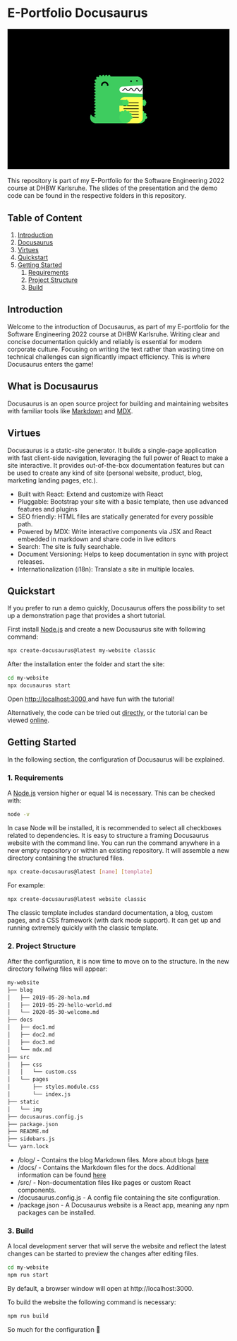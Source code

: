 # E-Portfolio Docusaurus
![Docusaurus](/Images/docusaurus-dark-background.png?raw=true "Docusaurus")

This repository is part of my E-Portfolio for the Software Engineering 2022 course at DHBW Karlsruhe. The slides of the presentation and the demo code can be found in the respective folders in this repository.

## Table of Content

1.  [Introduction](#introduction)
2.  [Docusaurus](#docusaurus)
3.  [Virtues](#virtues) 
3.  [Quickstart](#quick)    
4.  [Getting Started](#getting) 
    1. [Requirements](#req)
    2. [Project Structure](#structure)
    3. [Build](#build)

<a name="introduction"></a>

## Introduction
Welcome to the introduction of Docusaurus, as part of my E-portfolio for the Software Engineering 2022 course at DHBW Karlsruhe. Writing clear and concise documentation quickly and reliably is essential for modern corporate culture. Focusing on writing the text rather than wasting time on technical challenges can significantly impact efficiency. This is where Docusaurus enters the game! 


<a name="docusaurus"></a>

## What is Docusaurus
Docusaurus is an open source project for building and maintaining websites with familiar tools like [Markdown](https://www.markdownguide.org/) and [MDX](https://mdxjs.com/).

<a name="virtues"></a>

## Virtues
Docusaurus is a static-site generator. It builds a single-page application with fast client-side navigation, leveraging the full power of React to make a site interactive. It provides out-of-the-box documentation features but can be used to create any kind of site (personal website, product, blog, marketing landing pages, etc.).

- Built with React: Extend and customize with React
- Pluggable: Bootstrap your site with a basic template, then use advanced features and plugins
- SEO friendly: HTML files are statically generated for every possible path.
- Powered by MDX: Write interactive components via JSX and React embedded in markdown and share code in live editors
- Search: The site is fully searchable.
- Document Versioning: Helps to keep documentation in sync with project releases.
- Internationalization (i18n): Translate a site in multiple locales.

<a name="quick"></a>

## Quickstart

If you prefer to run a demo quickly, Docusaurus offers the possibility to set up a demonstration page that provides a short tutorial.

First install [Node.js](https://nodejs.org/en/download/) and create a new Docusaurus site with following command:

```bash 
npx create-docusaurus@latest my-website classic 
```
After the installation enter the folder and start the site:

```bash 
cd my-website
npx docusaurus start
```
Open <a href = http://localhost:3000> http://localhost:3000 </a> and have fun with the tutorial!

Alternatively, the code can be tried out [directly](https://stackblitz.com/github/facebook/docusaurus/tree/starter), or the tutorial can be viewed [online](https://tutorial.docusaurus.io/).
<a name="getting"></a>

## Getting Started
In the following section, the configuration of Docusaurus will be explained.
<a name="req"></a>

### 1. Requirements
A [Node.js](https://nodejs.org/en/download/) version higher or equal 14 is necessary. This can be checked with: 
```bash 
node -v
```
In case Node will be installed, it is recommended to select all checkboxes related to dependencies.
It is easy to structure a framing Docusaurus website with the command line. You can run the command anywhere in a new empty repository or within an existing repository. It will assemble a new directory containing the structured files.
```bash 
npx create-docusaurus@latest [name] [template]
```
For example:
```bash 
npx create-docusaurus@latest website classic
```
The classic template includes standard documentation, a blog, custom pages, and a CSS framework (with dark mode support). It can get up and running extremely quickly with the classic template.
<a name="structure"></a>

### 2. Project Structure
After the configuration, it is now time to move on to the structure.
In the new directory follwing files will appear:

```bash 
my-website
├── blog
│   ├── 2019-05-28-hola.md
│   ├── 2019-05-29-hello-world.md
│   └── 2020-05-30-welcome.md
├── docs
│   ├── doc1.md
│   ├── doc2.md
│   ├── doc3.md
│   └── mdx.md
├── src
│   ├── css
│   │   └── custom.css
│   └── pages
│       ├── styles.module.css
│       └── index.js
├── static
│   └── img
├── docusaurus.config.js
├── package.json
├── README.md
├── sidebars.js
└── yarn.lock
```

- /blog/ - Contains the blog Markdown files. More about blogs [here](https://docusaurus.io/docs/blog)
- /docs/ - Contains the Markdown files for the docs. Additional information can be found [here](https://docusaurus.io/docs/docs-markdown-features)
- /src/ - Non-documentation files like pages or custom React components. 
- /docusaurus.config.js - A config file containing the site configuration. 
- /package.json - A Docusaurus website is a React app, meaning any npm packages can be installed.

<a name="build"></a>

### 3. Build
A local development server that will serve the website and reflect the latest changes can be started to preview the changes after editing files.
```bash  
cd my-website
npm run start
```
By default, a browser window will open at http://localhost:3000.

To build the website the following command is necessary:
```bash  
npm run build
```
So much for the configuration 🦖